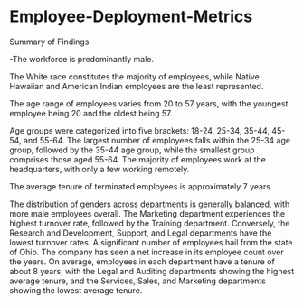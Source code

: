 # Employee-Deployment-Metrics

Summary of Findings

-The workforce is predominantly male.

The White race constitutes the majority of employees, while Native Hawaiian and American Indian employees are the least represented.

The age range of employees varies from 20 to 57 years, with the youngest employee being 20 and the oldest being 57.

Age groups were categorized into five brackets: 18-24, 25-34, 35-44, 45-54, and 55-64. The largest number of employees falls within the 25-34 age group, followed by the 35-44 age group, while the smallest group comprises those aged 55-64.
The majority of employees work at the headquarters, with only a few working remotely.

The average tenure of terminated employees is approximately 7 years.

The distribution of genders across departments is generally balanced, with more male employees overall.
The Marketing department experiences the highest turnover rate, followed by the Training department. Conversely, the Research and Development, Support, and Legal departments have the lowest turnover rates.
A significant number of employees hail from the state of Ohio.
The company has seen a net increase in its employee count over the years.
On average, employees in each department have a tenure of about 8 years, with the Legal and Auditing departments showing the highest average tenure, and the Services, Sales, and Marketing departments showing the lowest average tenure.



